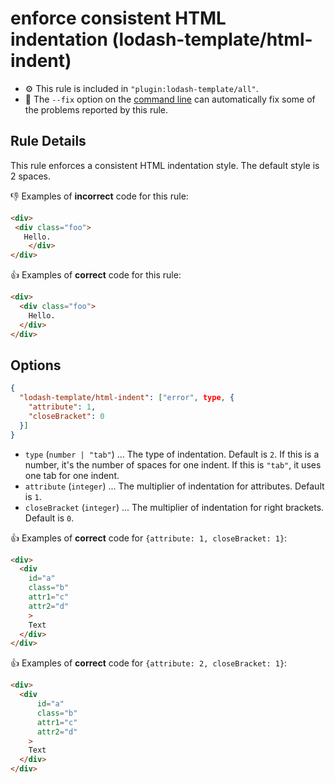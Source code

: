 # enforce consistent HTML indentation (lodash-template/html-indent)

- :gear: This rule is included in `"plugin:lodash-template/all"`.
- :wrench: The `--fix` option on the [command line](http://eslint.org/docs/user-guide/command-line-interface#fix) can automatically fix some of the problems reported by this rule.

## Rule Details

This rule enforces a consistent HTML indentation style. The default style is 2 spaces.

:-1: Examples of **incorrect** code for this rule:

```html
<div>
 <div class="foo">
   Hello.
    </div>
</div>
```

:+1: Examples of **correct** code for this rule:

```html
<div>
  <div class="foo">
    Hello.
  </div>
</div>
```

## Options

```json
{
  "lodash-template/html-indent": ["error", type, {
    "attribute": 1,
    "closeBracket": 0
  }]
}
```

- `type` (`number | "tab"`) ... The type of indentation. Default is `2`. If this is a number, it's the number of spaces for one indent. If this is `"tab"`, it uses one tab for one indent.
- `attribute` (`integer`) ... The multiplier of indentation for attributes. Default is `1`.
- `closeBracket` (`integer`) ... The multiplier of indentation for right brackets. Default is `0`.

:+1: Examples of **correct** code for `{attribute: 1, closeBracket: 1}`:

```html
<div>
  <div
    id="a"
    class="b"
    attr1="c"
    attr2="d"
    >
    Text
  </div>
</div>
```

:+1: Examples of **correct** code for `{attribute: 2, closeBracket: 1}`:

```html
<div>
  <div
      id="a"
      class="b"
      attr1="c"
      attr2="d"
    >
    Text
  </div>
</div>
```
